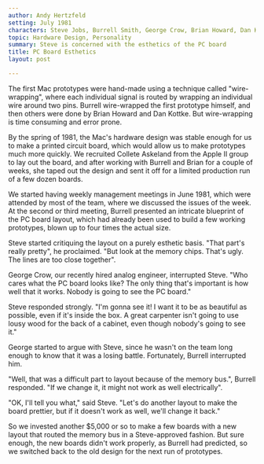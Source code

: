 ```yaml
---
author: Andy Hertzfeld
setting: July 1981
characters: Steve Jobs, Burrell Smith, George Crow, Brian Howard, Dan Kottke
topic: Hardware Design, Personality
summary: Steve is concerned with the esthetics of the PC board
title: PC Board Esthetics
layout: post

---
```


The first Mac prototypes were hand-made using a technique called "wire-wrapping", where each individual signal is routed by wrapping an individual wire around two pins. Burrell wire-wrapped the first prototype himself, and then others were done by Brian Howard and Dan Kottke. But wire-wrapping is time consuming and error prone.

  
  
  
  
By the spring of 1981, the Mac's hardware design was stable enough for us to make a printed circuit board, which would allow us to make prototypes much more quickly. We recruited Collete Askeland from the Apple II group to lay out the board, and after working with Burrell and Brian for a couple of weeks, she taped out the design and sent it off for a limited production run of a few dozen boards.  
  
  
We started having weekly management meetings in June 1981, which were attended by most of the team, where we discussed the issues of the week. At the second or third meeting, Burrell presented an intricate blueprint of the PC board layout, which had already been used to build a few working prototypes, blown up to four times the actual size.  
  
  
Steve started critiquing the layout on a purely esthetic basis. "That part's really pretty", he proclaimed. "But look at the memory chips. That's ugly. The lines are too close together".  
  
  
George Crow, our recently hired analog engineer, interrupted Steve. "Who cares what the PC board looks like? The only thing that's important is how well that it works. Nobody is going to see the PC board."  
  
  
Steve responded strongly. "I'm gonna see it! I want it to be as beautiful as possible, even if it's inside the box. A great carpenter isn't going to use lousy wood for the back of a cabinet, even though nobody's going to see it."  
  
  
 George started to argue with Steve, since he wasn't on the team long enough to know that it was a losing battle. Fortunately, Burrell interrupted him.  
  
  
"Well, that was a difficult part to layout because of the memory bus.", Burrell responded. "If we change it, it might not work as well electrically".  
  
  
"OK, I'll tell you what," said Steve. "Let's do another layout to make the board prettier, but if it doesn't work as well, we'll change it back."  
  
  
So we invested another $5,000 or so to make a few boards with a new layout that routed the memory bus in a Steve-approved fashion. But sure enough, the new boards didn't work properly, as Burrell had predicted, so we switched back to the old design for the next run of prototypes. 
